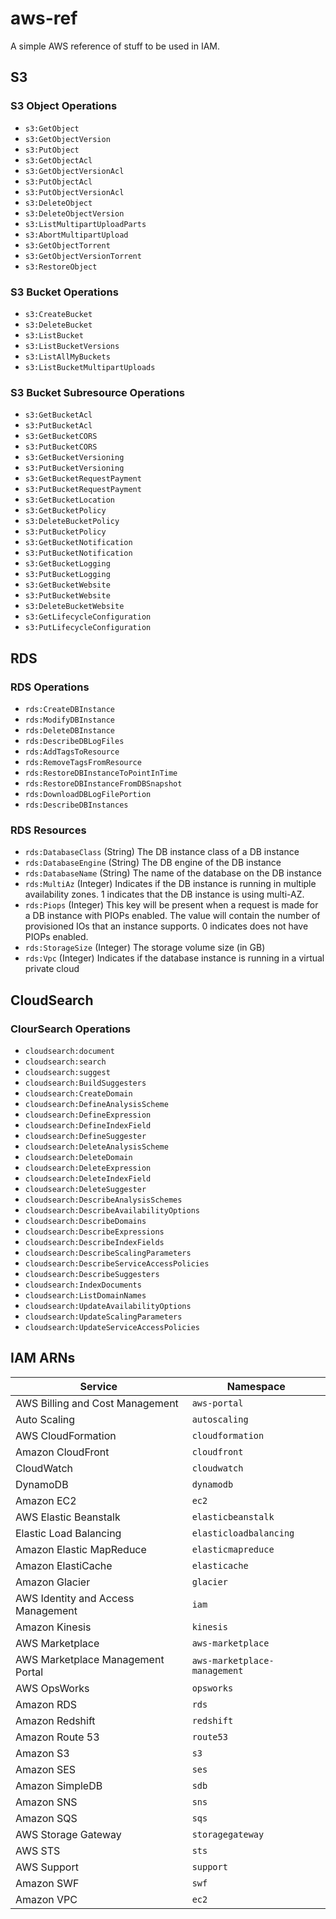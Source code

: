 # aws-ref

A simple AWS reference of stuff to be used in IAM.

## S3

### S3 Object Operations

- `s3:GetObject`
- `s3:GetObjectVersion`
- `s3:PutObject`
- `s3:GetObjectAcl`
- `s3:GetObjectVersionAcl`
- `s3:PutObjectAcl`
- `s3:PutObjectVersionAcl`
- `s3:DeleteObject`
- `s3:DeleteObjectVersion`
- `s3:ListMultipartUploadParts`
- `s3:AbortMultipartUpload`
- `s3:GetObjectTorrent`
- `s3:GetObjectVersionTorrent`
- `s3:RestoreObject`

### S3 Bucket Operations

- `s3:CreateBucket`
- `s3:DeleteBucket`
- `s3:ListBucket`
- `s3:ListBucketVersions`
- `s3:ListAllMyBuckets`
- `s3:ListBucketMultipartUploads`

### S3 Bucket Subresource Operations

- `s3:GetBucketAcl`
- `s3:PutBucketAcl`
- `s3:GetBucketCORS`
- `s3:PutBucketCORS`
- `s3:GetBucketVersioning`
- `s3:PutBucketVersioning`
- `s3:GetBucketRequestPayment`
- `s3:PutBucketRequestPayment`
- `s3:GetBucketLocation`
- `s3:GetBucketPolicy`
- `s3:DeleteBucketPolicy`
- `s3:PutBucketPolicy`
- `s3:GetBucketNotification`
- `s3:PutBucketNotification`
- `s3:GetBucketLogging`
- `s3:PutBucketLogging`
- `s3:GetBucketWebsite`
- `s3:PutBucketWebsite`
- `s3:DeleteBucketWebsite`
- `s3:GetLifecycleConfiguration`
- `s3:PutLifecycleConfiguration`

## RDS

### RDS Operations

- `rds:CreateDBInstance`
- `rds:ModifyDBInstance`
- `rds:DeleteDBInstance`
- `rds:DescribeDBLogFiles`
- `rds:AddTagsToResource`
- `rds:RemoveTagsFromResource`
- `rds:RestoreDBInstanceToPointInTime`
- `rds:RestoreDBInstanceFromDBSnapshot`
- `rds:DownloadDBLogFilePortion`
- `rds:DescribeDBInstances`

### RDS Resources

- `rds:DatabaseClass` (String) The DB instance class of a DB instance
- `rds:DatabaseEngine` (String) The DB engine of the DB instance
- `rds:DatabaseName` (String) The name of the database on the DB instance
- `rds:MultiAz` (Integer) Indicates if the DB instance is running in multiple availability zones. 1 indicates that the DB instance is using multi-AZ.
- `rds:Piops` (Integer) This key will be present when a request is made for a DB instance with PIOPs enabled. The value will contain the number of provisioned IOs that an instance supports. 0 indicates does not have PIOPs enabled.
- `rds:StorageSize` (Integer) The storage volume size (in GB)
- `rds:Vpc` (Integer) Indicates if the database instance is running in a virtual private cloud

## CloudSearch

### ClourSearch Operations

- `cloudsearch:document`
- `cloudsearch:search`
- `cloudsearch:suggest`
- `cloudsearch:BuildSuggesters`
- `cloudsearch:CreateDomain`
- `cloudsearch:DefineAnalysisScheme`
- `cloudsearch:DefineExpression`
- `cloudsearch:DefineIndexField`
- `cloudsearch:DefineSuggester`
- `cloudsearch:DeleteAnalysisScheme`
- `cloudsearch:DeleteDomain`
- `cloudsearch:DeleteExpression`
- `cloudsearch:DeleteIndexField`
- `cloudsearch:DeleteSuggester`
- `cloudsearch:DescribeAnalysisSchemes`
- `cloudsearch:DescribeAvailabilityOptions`
- `cloudsearch:DescribeDomains`
- `cloudsearch:DescribeExpressions`
- `cloudsearch:DescribeIndexFields`
- `cloudsearch:DescribeScalingParameters`
- `cloudsearch:DescribeServiceAccessPolicies`
- `cloudsearch:DescribeSuggesters`
- `cloudsearch:IndexDocuments`
- `cloudsearch:ListDomainNames`
- `cloudsearch:UpdateAvailabilityOptions`
- `cloudsearch:UpdateScalingParameters`
- `cloudsearch:UpdateServiceAccessPolicies`

## IAM ARNs

| Service                            | Namespace                    |
| ---------------------------------- | ---------------------------- |
| AWS Billing and Cost Management    | `aws-portal`                 |
| Auto Scaling                       | `autoscaling`                |
| AWS CloudFormation                 | `cloudformation`             |
| Amazon CloudFront                  | `cloudfront`                 |
| CloudWatch                         | `cloudwatch`                 |
| DynamoDB                           | `dynamodb`                   |
| Amazon EC2                         | `ec2`                        |
| AWS Elastic Beanstalk              | `elasticbeanstalk`           |
| Elastic Load Balancing             | `elasticloadbalancing`       |
| Amazon Elastic MapReduce           | `elasticmapreduce`           |
| Amazon ElastiCache                 | `elasticache`                |
| Amazon Glacier                     | `glacier`                    |
| AWS Identity and Access Management | `iam`                        |
| Amazon Kinesis                     | `kinesis`                    |
| AWS Marketplace                    | `aws-marketplace`            |
| AWS Marketplace Management Portal  | `aws-marketplace-management` |
| AWS OpsWorks                       | `opsworks`                   |
| Amazon RDS                         | `rds`                        |
| Amazon Redshift                    | `redshift`                   |
| Amazon Route 53                    | `route53`                    |
| Amazon S3                          | `s3`                         |
| Amazon SES                         | `ses`                        |
| Amazon SimpleDB                    | `sdb`                        |
| Amazon SNS                         | `sns`                        |
| Amazon SQS                         | `sqs`                        |
| AWS Storage Gateway                | `storagegateway`             |
| AWS STS                            | `sts`                        |
| AWS Support                        | `support`                    |
| Amazon SWF                         | `swf`                        |
| Amazon VPC                         | `ec2`                        |
